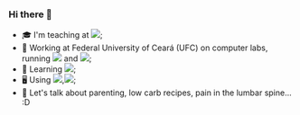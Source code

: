 ### Hi there 👋

- :mortar_board: I'm teaching at [![](https://img.shields.io/badge/Udemy-000000?style=for-the-badge&logo=udemy&style=flat?url=https://www.udemy.com/user/emanoel-carvalho-lopes)]();
- :briefcase: Working at Federal University of Ceará (UFC) on computer labs, running [![](https://img.shields.io/badge/MacOS-000000?style=for-the-badge&logo=apple&style=flat)]() and [![](https://img.shields.io/badge/Windows-000000?style=for-the-badge&logo=windows&style=flat)]();
- 🌱 Learning [![](https://img.shields.io/badge/Ansible-000000?style=for-the-badge&logo=ansible&style=flat)]();
- 🖥️ Using [![](https://img.shields.io/badge/MXLinux-000000?style=for-the-badge&logo=mxlinux&style=flat)](),[![](https://img.shields.io/badge/ubuntu-000000?style=for-the-badge&logo=ubuntu&style=flat)]();
- 💬 Let's talk about parenting, low carb recipes, pain in the lumbar spine... :D
